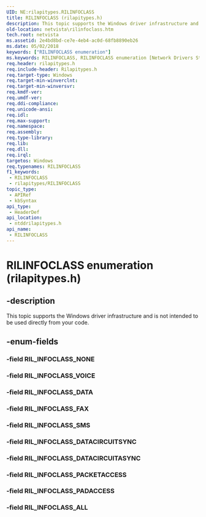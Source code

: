```yaml
---
UID: NE:rilapitypes.RILINFOCLASS
title: RILINFOCLASS (rilapitypes.h)
description: This topic supports the Windows driver infrastructure and is not intended to be used directly from your code.
old-location: netvista\rilinfoclass.htm
tech.root: netvista
ms.assetid: 2e4bd8bd-ce7e-4eb4-ac0d-68fb8890eb26
ms.date: 05/02/2018
keywords: ["RILINFOCLASS enumeration"]
ms.keywords: RILINFOCLASS, RILINFOCLASS enumeration [Network Drivers Starting with Windows Vista], RIL_INFOCLASS_ALL, RIL_INFOCLASS_DATA, RIL_INFOCLASS_DATACIRCUITASYNC, RIL_INFOCLASS_DATACIRCUITSYNC, RIL_INFOCLASS_FAX, RIL_INFOCLASS_PACKETACCESS, RIL_INFOCLASS_PADACCESS, RIL_INFOCLASS_SMS, RIL_INFOCLASS_VOICE, netvista.rilinfoclass, ntddrilapitypes/RILINFOCLASS, ntddrilapitypes/RIL_INFOCLASS_ALL, ntddrilapitypes/RIL_INFOCLASS_DATA, ntddrilapitypes/RIL_INFOCLASS_DATACIRCUITASYNC, ntddrilapitypes/RIL_INFOCLASS_DATACIRCUITSYNC, ntddrilapitypes/RIL_INFOCLASS_FAX, ntddrilapitypes/RIL_INFOCLASS_PACKETACCESS, ntddrilapitypes/RIL_INFOCLASS_PADACCESS, ntddrilapitypes/RIL_INFOCLASS_SMS, ntddrilapitypes/RIL_INFOCLASS_VOICE
req.header: rilapitypes.h
req.include-header: Rilapitypes.h
req.target-type: Windows
req.target-min-winverclnt: 
req.target-min-winversvr: 
req.kmdf-ver: 
req.umdf-ver: 
req.ddi-compliance: 
req.unicode-ansi: 
req.idl: 
req.max-support: 
req.namespace: 
req.assembly: 
req.type-library: 
req.lib: 
req.dll: 
req.irql: 
targetos: Windows
req.typenames: RILINFOCLASS
f1_keywords:
 - RILINFOCLASS
 - rilapitypes/RILINFOCLASS
topic_type:
 - APIRef
 - kbSyntax
api_type:
 - HeaderDef
api_location:
 - ntddrilapitypes.h
api_name:
 - RILINFOCLASS
---
```


# RILINFOCLASS enumeration (rilapitypes.h)


## -description

This topic supports the Windows driver infrastructure and is not intended to be used directly from your code.

## -enum-fields

### -field RIL_INFOCLASS_NONE

### -field RIL_INFOCLASS_VOICE

### -field RIL_INFOCLASS_DATA

### -field RIL_INFOCLASS_FAX

### -field RIL_INFOCLASS_SMS

### -field RIL_INFOCLASS_DATACIRCUITSYNC

### -field RIL_INFOCLASS_DATACIRCUITASYNC

### -field RIL_INFOCLASS_PACKETACCESS

### -field RIL_INFOCLASS_PADACCESS

### -field RIL_INFOCLASS_ALL

